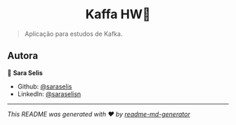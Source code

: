 <h1 align="center">Kaffa HW👋</h1>
<p>
</p>

> Aplicação para estudos de Kafka.

## Autora

👤 **Sara Selis**
* Github: [@saraselis](https://github.com/saraselis)
* LinkedIn: [@saraselisn](https://linkedin.com/in/saraselisn)


***
_This README was generated with ❤️ by [readme-md-generator](https://github.com/kefranabg/readme-md-generator)_
